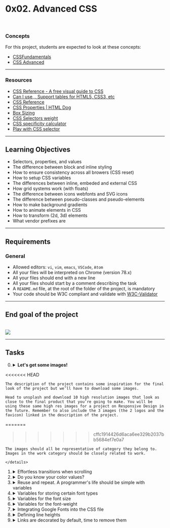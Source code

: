 # 0x02. Advanced CSS

<br>

### Concepts

For this project, students are expected to look at these concepts:

* [CSSFundamentals](https://intranet.hbtn.io/concepts/140)
* [CSS Advanced](https://intranet.hbtn.io/concepts/205)

<hr>

### Resources

* [CSS Reference - A free visual guide to CSS](https://intranet.hbtn.io/rltoken/7zgAvnHaPhhWHIEEr9VXQg)
* [Can I use,,, Support tables for HTML5, CSS3, etc](https://intranet.hbtn.io/rltoken/dg_RKNrW7wJe6MvFjVulYQ)
* [CSS Reference](https://intranet.hbtn.io/rltoken/g5ZCzFdcn8SuReONAJZD5Q)
* [CSS Properties | HTML Dog](https://intranet.hbtn.io/rltoken/vwDD3LTuhHh1lqNMy1D0AA)
* [Box Sizing](https://intranet.hbtn.io/rltoken/nbDnTy1VOxoAMU54K5wHgQ)
* [CSS Selectors weight](https://intranet.hbtn.io/rltoken/PDu4JjsVhilIKtNumZHkbA)
* [CSS specificity calculator](https://intranet.hbtn.io/rltoken/pKnciYY8Ri96r4dxbSLHwQ)
* [Play with CSS selector](https://intranet.hbtn.io/rltoken/cYkcdg40UhNAXBHz-6kk_Q)

<hr>

## Learning Objectives

* Selectors, properties, and values
* The difference between block and inline styling
* How to ensure consistency across all browers (CSS reset)
* How to setup CSS variables
* The differences between inline, embeded and external CSS
* How grid systems work (with floats)
* The difference between icons webfonts and SVG icons
* The difference between pseudo-classes and pseudo-elements
* How to make background gradients
* How to animate elements in CSS
* How to transform (2d, 3d) elements
* What vendor prefixes are

<hr>

## Requirements
### General
* Allowed editors: ```vi```, ```vim```, ```emacs```, ```VSCode```, ```Atom```
* All your files will be interpreted on Chrome (version 78.x)
* All your files should end with a new line
* All your files should start by a comment describing the task
* A ```README.md``` file, at the root of the folder of the project, is mandatory
* Your code should be W3C compliant and validate with [W3C-Validator](https://intranet.hbtn.io/rltoken/CeEriEYOI0ZNCUiG28SP_A)

<hr>

## End goal of the project

<br>

<img src="https://holbertonintranet.s3.amazonaws.com/uploads/medias/2019/10/b9a220ba79af9ede6fc5.png?X-Amz-Algorithm=AWS4-HMAC-SHA256&X-Amz-Credential=AKIARDDGGGOUWMNL5ANN%2F20210722%2Fus-east-1%2Fs3%2Faws4_request&X-Amz-Date=20210722T073445Z&X-Amz-Expires=86400&X-Amz-SignedHeaders=host&X-Amz-Signature=884dc92cb5363f0da8f527f3e8833482badd2ac09b4638c56ecbf143e9915abb">

<hr>

## Tasks

0. <details>
   <summary> <b>Let's get some images!</b></summary>
   <br>
<<<<<<< HEAD
   
    The description of the project contains some inspiration for the final look of the project but we’ll have to download some images.

    Head to unsplash and download 10 high resolution images that look as close to the final product that you’re going to make. You will be using these same high res images for a project on Responsive Design in the future. Remember to also include the 3 images (the 2 logos and the favicon) linked in the description of the project.
=======
      
>>>>>>> cffc1914426d6aca6ee329b2037bb5684ef7e0a7

    The images should all be representative of category they belong to. Images in the work category should be closely related to work.
    
    </details>


1. <details>
   <summary>Effortless transitions when scrolling</summary>
   <br>
   When scrolling is triggered on the `html` element itself, we’d like the behavior of the scroll to be as fluid as possible.
   </details> 
2. <details>
   <summary>Do you know your color values?</summary>

   Based on `styles/1-style.css`, create the following declarations:

   * For the `body`, set the foreground color value to `#161616`
   * For all anchor elements, set the foreground color value to `#161616`
   * All elements with the class ```visually-hidden``` should have their display to `none`
   * All elements with the class `card-category`, should have their foreground color set to `#D73953`
   * All elements with the class `section-tagline` should have their foreground color set to `#D73953`

   </details>
3. <details>
   <summary>Reuse and repeat. A programmer's life should be simple with variables</summary>

   ```

   ```
   </details>
4. <details>
   <summary>Variables for storing certain font types</summary>

   ```

   ```
   </details>
5. <details>
   <summary>Variables for the font size</summary>

   ```

   ```
   </details>
6. <details>
   <summary>Variables for the font-weight</summary>

   ```

   ```
   </details>
7. <details>
   <summary>Integrating Google Fonts into the CSS file</summary>

   ```

   ```
   </details>
8. <details>
   <summary>Defining line heights</summary>

   ```

   ```
   </details>
9. <details>
   <summary>Links are decorated by default, time to remove them</summary>

   ```

   ```
   </details>
